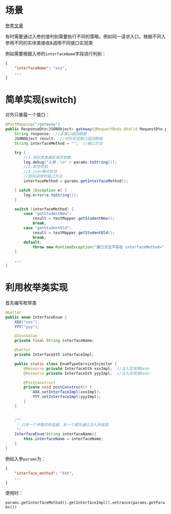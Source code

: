 # 场景

[参考文章](https://www.cnblogs.com/Marydon20170307/p/13970490.html)

有时需要通过入参的值判别需要执行不同的策略，例如同一请求入口，根据不同入参用不同的实体类接收&调用不同接口实现类

例如需要根据入参的`interfaceName`字段进行判别：

```json
{
    "interfaceName": "xxx",
    ...
}
```





# 简单实现(switch)

对外只暴露一个接口：

```java
@PostMapping("/gateway")
public ResponseDto<JSONObject> gateway(@RequestBody @Valid RequestDto params) {
    String response;  //本接口返回数据
    JSONObject result;  //对应实现接口返回数据
    String interfaceMethod = "";  //接口方法

    try {
        //1.用实体类接收请求参数
        log.debug("入参：\n" + params.toString());
        //2.非空校验
        //3.json格式校验
        //即将调用的接口方法
        interfaceMethod = params.getInterfaceMethod();

    } catch (Exception e) {
        log.error(e.toString());
    }

    switch (interfaceMethod) {
        case "getStudentNew":
            result = testMapper.getStudentNew();
            break;
        case "getStudentOld":
            result = testMapper.getStudentOld();
            break;
        default:
            throw new RuntimeException("接口方法不存在 interfaceMethod=" + interfaceMethod);
    }

    ...
}
```











# 利用枚举类实现

首先编写枚举类

```java
@Getter
public enum InterfaceEnum {
    XXX("xxx"),
    YYY("yyy");

    @JsonValue
    private final String interfaceName;

    @Setter
    private InterfaceSth interfaceImpl;

    public static class EnumTypeServiceInjector {
        @Resource private InterfaceSth xxxImpl;  //注入实现类bean
        @Resource private InterfaceSth yyyImpl;  //注入实现类bean

        @PostConstruct
        private void postConstruct() {
            XXX.setInterfaceImpl(xxxImpl);
            YYY.setInterfaceImpl(yyyImpl);
        }
    }


    /**
     * 只有一个参数的构造器，另一个属性通过注入并赋值
     */
    InterfaceEnum(String interfaceName){
        this.interfaceName = interfaceName;
    }
}
```


例如入参`params`为：
```json    
{
    "interface_method": "XXX",
    ...      
}
```

使用时：

`params.getInterfaceMethod().getInterfaceImpl().entrance(params.getParams())`

